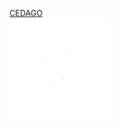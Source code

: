 <a href="https://cedago.vercel.app">CEDAGO<br/><img src="https://raw.githubusercontent.com/Daniel0611CN/Daniel0611CN.github.io/main/images/header_imagen.webp" width=180px height=180px/></a>
</div>
